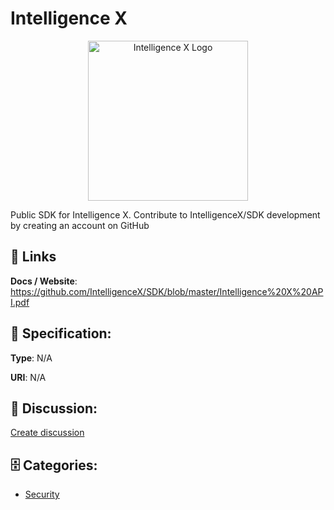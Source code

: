# Intelligence X
<p align="center">
    <img width="256" src="https://raw.githubusercontent.com/apis-list/apis-list/main/apis/intelligence-x/logo_256x256.png" alt="Intelligence X Logo"/>
</p>

Public SDK for Intelligence X. Contribute to IntelligenceX/SDK development by creating an account on GitHub

##  🔗 Links
**Docs / Website**: https://github.com/IntelligenceX/SDK/blob/master/Intelligence%20X%20API.pdf

## 🧬 Specification:
**Type**: N/A

**URI**: N/A

## 💬 Discussion:
[Create discussion](https://github.com/apis-list/apis-list/discussions/new)

## 🗄️ Categories:
- [Security](https://github.com/apis-list/apis-list#security)



